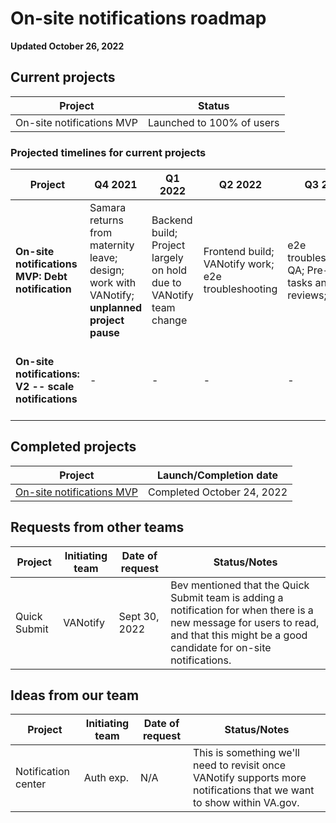 # On-site notifications roadmap

**Updated October 26, 2022**

## Current projects

|Project|Status|
|----|----|
|On-site notifications MVP| Launched to 100% of users |

### Projected timelines for current projects

|Project|Q4 2021|Q1 2022|Q2 2022|Q3 2022|Q4 2022|
|----|----|----|----|----|----|
|**On-site notifications MVP: Debt notification**|Samara returns from maternity leave; design; work with VANotify; **unplanned project pause** | Backend build; Project largely on hold due to VANotify team change  | Frontend build; VANotify work; e2e troubleshooting |e2e troubleshooting; QA; Pre-launch tasks and reviews; Launch| Observe analytics |
|**On-site notifications: V2 -- scale notifications**| - | - | - | - | Start explorations and planning after MVP launch |

## Completed projects

|Project|Launch/Completion date|
|----|----|
|[On-site notifications MVP](https://github.com/department-of-veterans-affairs/va.gov-team/tree/master/products/identity-personalization/notifications/vagov-notifications/mvp)| Completed October 24, 2022|


## Requests from other teams

|Project|Initiating team|Date of request| Status/Notes|
|----|----|----|----|
|Quick Submit|VANotify| Sept 30, 2022| Bev mentioned that the Quick Submit team is adding a notification for when there is a new message for users to read, and that this might be a good candidate for on-site notifications.|

## Ideas from our team

|Project|Initiating team|Date of request| Status/Notes|
|----|----|----|----|
|Notification center| Auth exp.| N/A| This is something we'll need to revisit once VANotify supports more notifications that we want to show within VA.gov.|
